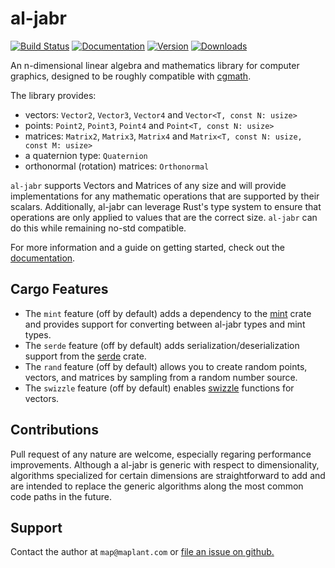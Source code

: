 # al-jabr 

[![Build Status](https://api.travis-ci.org/maplant/al-jabr.svg?branch=master)](https://travis-ci.org/github/maplant/al-jabr)
[![Documentation](https://docs.rs/al-jabr/badge.svg)](https://docs.rs/al-jabr)
[![Version](https://img.shields.io/crates/v/al-jabr.svg)](https://crates.io/crates/al-jabr)
[![Downloads](https://img.shields.io/crates/d/al-jabr.svg)](https://crates.io/crates/al-jabr)

An n-dimensional linear algebra and mathematics library for computer
graphics, designed to be roughly compatible with [cgmath](https://github.com/rustgd/cgmath).

The library provides:

* vectors: `Vector2`, `Vector3`, `Vector4` and `Vector<T, const N: usize>`
* points: `Point2`, `Point3`, `Point4` and `Point<T, const N: usize>`
* matrices: `Matrix2`, `Matrix3`, `Matrix4` and `Matrix<T, const N: usize, const M: usize>`
* a quaternion type: `Quaternion`
* orthonormal (rotation) matrices: `Orthonormal`


`al-jabr` supports Vectors and Matrices of any size and will provide 
implementations for any mathematic operations that are supported by their
scalars. Additionally, al-jabr can leverage Rust's type system to ensure that
operations are only applied to values that are the correct size. `al-jabr` can
do this while remaining no-std compatible. 

For more information and a guide on getting started, check out the [documentation](https://docs.rs/al-jabr/).

## Cargo Features

* The `mint` feature (off by default) adds a dependency to the [mint](https://crates.io/crates/mint) crate and provides support for converting between al-jabr types and mint types.
* The `serde` feature (off by default) adds serialization/deserialization support from the [serde](https://crates.io/crates/serde) crate.
* The `rand` feature (off by default) allows you to create random points, vectors, and matrices by sampling from a random number source.
* The `swizzle` feature (off by default) enables [swizzle](https://en.wikipedia.org/wiki/Swizzling_(computer_graphics)) functions for vectors.

## Contributions

Pull request of any nature are welcome, especially regaring performance improvements.
Although a al-jabr is generic with respect to dimensionality, algorithms specialized 
for certain dimensions are straightforward to add and are intended to replace the 
generic algorithms along the most common code paths in the future.

## Support 

Contact the author at `map@maplant.com` or [file an issue on github.](https://github.com/maplant/al-jabr/issues/new/choose)

